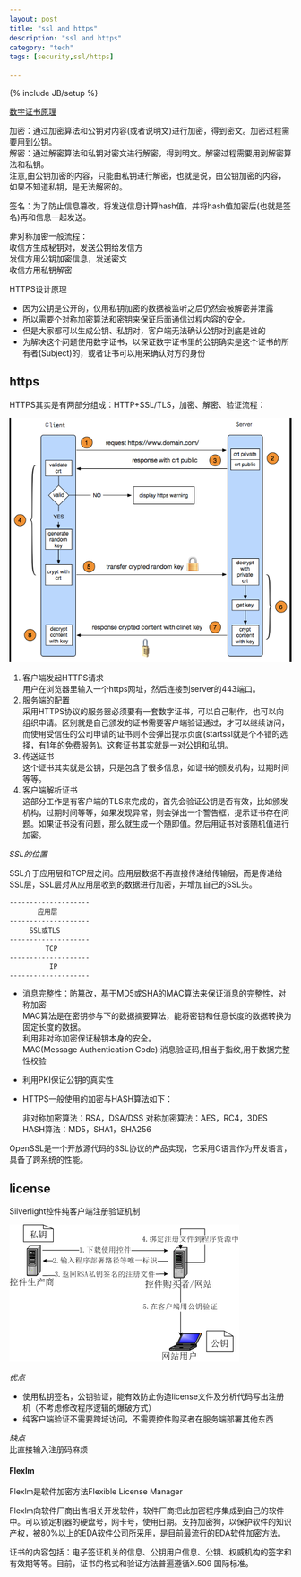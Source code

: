 ```yaml
---
layout: post
title: "ssl and https"
description: "ssl and https"
category: "tech"
tags: [security,ssl/https]

---
```

{% include JB/setup %}

[数字证书原理](http://www.cnblogs.com/JeffreySun/archive/2010/06/24/1627247.html)

加密：通过加密算法和公钥对内容(或者说明文)进行加密，得到密文。加密过程需要用到公钥。  
解密：通过解密算法和私钥对密文进行解密，得到明文。解密过程需要用到解密算法和私钥。  
注意,由公钥加密的内容，只能由私钥进行解密，也就是说，由公钥加密的内容，如果不知道私钥，是无法解密的。  

签名：为了防止信息篡改，将发送信息计算hash值，并将hash值加密后(也就是签名)再和信息一起发送。

非对称加密一般流程：  
    收信方生成秘钥对，发送公钥给发信方  
    发信方用公钥加密信息，发送密文  
    收信方用私钥解密  

HTTPS设计原理

- 因为公钥是公开的，仅用私钥加密的数据被监听之后仍然会被解密并泄露
- 所以需要个对称加密算法和密钥来保证后面通信过程内容的安全。
- 但是大家都可以生成公钥、私钥对，客户端无法确认公钥对到底是谁的
- 为解决这个问题使用数字证书，以保证数字证书里的公钥确实是这个证书的所有者(Subject)的，或者证书可以用来确认对方的身份
 
## https

HTTPS其实是有两部分组成：HTTP+SSL/TLS，加密、解密、验证流程：

![](/images/httpsflow.png)

1. 客户端发起HTTPS请求  
用户在浏览器里输入一个https网址，然后连接到server的443端口。
2. 服务端的配置  
采用HTTPS协议的服务器必须要有一套数字证书，可以自己制作，也可以向组织申请。区别就是自己颁发的证书需要客户端验证通过，才可以继续访问，而使用受信任的公司申请的证书则不会弹出提示页面(startssl就是个不错的选择，有1年的免费服务)。这套证书其实就是一对公钥和私钥。
3. 传送证书  
这个证书其实就是公钥，只是包含了很多信息，如证书的颁发机构，过期时间等等。
4. 客户端解析证书  
这部分工作是有客户端的TLS来完成的，首先会验证公钥是否有效，比如颁发机构，过期时间等等，如果发现异常，则会弹出一个警告框，提示证书存在问题。如果证书没有问题，那么就生成一个随即值。然后用证书对该随机值进行加密。

*SSL的位置*  

SSL介于应用层和TCP层之间。应用层数据不再直接传递给传输层，而是传递给SSL层，SSL层对从应用层收到的数据进行加密，并增加自己的SSL头。

    --------------------
           应用层
    --------------------
         SSL或TLS
    --------------------
             TCP
    --------------------
              IP
    --------------------

- 消息完整性：防篡改，基于MD5或SHA的MAC算法来保证消息的完整性，对称加密  
MAC算法是在密钥参与下的数据摘要算法，能将密钥和任意长度的数据转换为固定长度的数据。  
利用非对称加密保证秘钥本身的安全。  
MAC(Message Authentication Code):消息验证码,相当于指纹,用于数据完整性校验  
- 利用PKI保证公钥的真实性

- HTTPS一般使用的加密与HASH算法如下：  

    非对称加密算法：RSA，DSA/DSS
    对称加密算法：AES，RC4，3DES
    HASH算法：MD5，SHA1，SHA256     

OpenSSL是一个开放源代码的SSL协议的产品实现，它采用C语言作为开发语言，具备了跨系统的性能。

## license

Silverlight控件纯客户端注册验证机制

![](/images/license-flow.png)

*优点*  

- 使用私钥签名，公钥验证，能有效防止伪造license文件及分析代码写出注册机（不考虑修改程序逻辑的爆破方式）
- 纯客户端验证不需要跨域访问，不需要控件购买者在服务端部署其他东西

*缺点*  
比直接输入注册码麻烦

#### Flexlm

Flexlm是软件加密方法Flexible License Manager

Flexlm向软件厂商出售相关开发软件，软件厂商把此加密程序集成到自己的软件中。可以锁定机器的硬盘号，网卡号，使用日期。支持加密狗，以保护软件的知识产权，被80%以上的EDA软件公司所采用，是目前最流行的EDA软件加密方法。

证书的内容包括：电子签证机关的信息、公钥用户信息、公钥、权威机构的签字和有效期等等。目前，证书的格式和验证方法普遍遵循X.509 国际标准。
